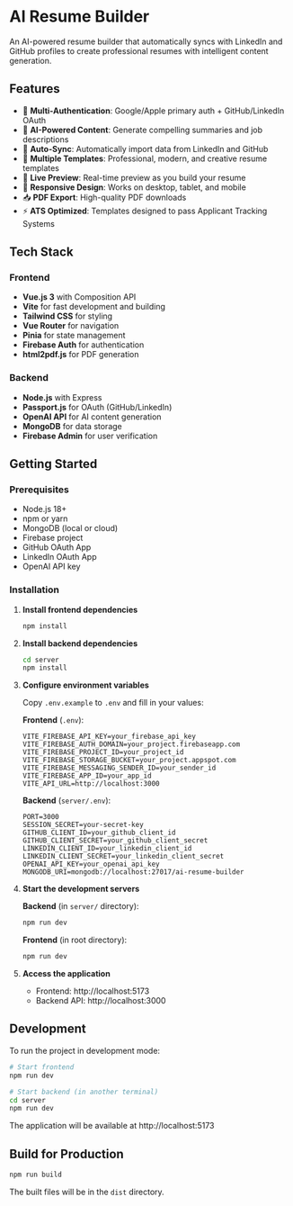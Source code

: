 # AI Resume Builder

An AI-powered resume builder that automatically syncs with LinkedIn and GitHub profiles to create professional resumes with intelligent content generation.

## Features

- 🔐 **Multi-Authentication**: Google/Apple primary auth + GitHub/LinkedIn OAuth
- 🤖 **AI-Powered Content**: Generate compelling summaries and job descriptions
- 🔄 **Auto-Sync**: Automatically import data from LinkedIn and GitHub
- 📄 **Multiple Templates**: Professional, modern, and creative resume templates
- 👀 **Live Preview**: Real-time preview as you build your resume
- 📱 **Responsive Design**: Works on desktop, tablet, and mobile
- 📥 **PDF Export**: High-quality PDF downloads
- ⚡ **ATS Optimized**: Templates designed to pass Applicant Tracking Systems

## Tech Stack

### Frontend
- **Vue.js 3** with Composition API
- **Vite** for fast development and building
- **Tailwind CSS** for styling
- **Vue Router** for navigation
- **Pinia** for state management
- **Firebase Auth** for authentication
- **html2pdf.js** for PDF generation

### Backend
- **Node.js** with Express
- **Passport.js** for OAuth (GitHub/LinkedIn)
- **OpenAI API** for AI content generation
- **MongoDB** for data storage
- **Firebase Admin** for user verification

## Getting Started

### Prerequisites
- Node.js 18+ 
- npm or yarn
- MongoDB (local or cloud)
- Firebase project
- GitHub OAuth App
- LinkedIn OAuth App
- OpenAI API key

### Installation

1. **Install frontend dependencies**
   ```bash
   npm install
   ```

2. **Install backend dependencies**
   ```bash
   cd server
   npm install
   ```

3. **Configure environment variables**
   
   Copy `.env.example` to `.env` and fill in your values:
   
   **Frontend** (`.env`):
   ```env
   VITE_FIREBASE_API_KEY=your_firebase_api_key
   VITE_FIREBASE_AUTH_DOMAIN=your_project.firebaseapp.com
   VITE_FIREBASE_PROJECT_ID=your_project_id
   VITE_FIREBASE_STORAGE_BUCKET=your_project.appspot.com
   VITE_FIREBASE_MESSAGING_SENDER_ID=your_sender_id
   VITE_FIREBASE_APP_ID=your_app_id
   VITE_API_URL=http://localhost:3000
   ```

   **Backend** (`server/.env`):
   ```env
   PORT=3000
   SESSION_SECRET=your-secret-key
   GITHUB_CLIENT_ID=your_github_client_id
   GITHUB_CLIENT_SECRET=your_github_client_secret
   LINKEDIN_CLIENT_ID=your_linkedin_client_id
   LINKEDIN_CLIENT_SECRET=your_linkedin_client_secret
   OPENAI_API_KEY=your_openai_api_key
   MONGODB_URI=mongodb://localhost:27017/ai-resume-builder
   ```

4. **Start the development servers**
   
   **Backend** (in `server/` directory):
   ```bash
   npm run dev
   ```

   **Frontend** (in root directory):
   ```bash
   npm run dev
   ```

5. **Access the application**
   - Frontend: http://localhost:5173
   - Backend API: http://localhost:3000

## Development

To run the project in development mode:

```bash
# Start frontend
npm run dev

# Start backend (in another terminal)
cd server
npm run dev
```

The application will be available at http://localhost:5173

## Build for Production

```bash
npm run build
```

The built files will be in the `dist` directory.
